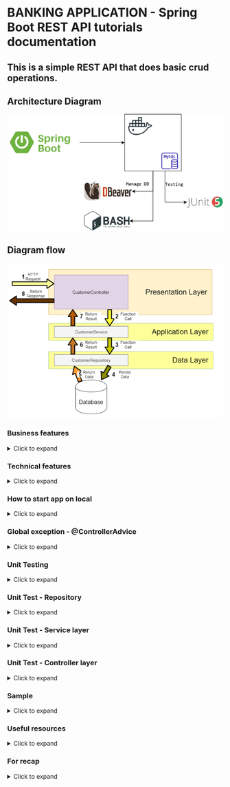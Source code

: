 # BANKING APPLICATION - Spring Boot REST API tutorials documentation

## This is a simple REST API that does basic crud operations.

## Architecture Diagram
![Image](./src/main/resources/architecture-diagram.drawio.png)

## Diagram flow

[![Image](./src/main/resources/3-layered-architecture.JPG)](https://medium.com/java-vault/layered-architecture-b2f4ebe8d587)

### Business features

<details>
<summary>Click to expand</summary><br>
  <ol>
    <li>Fetch all customers with pagination</li>
    <li>Get customer by account</li>
    <li>Search customers by field name, with pagination</li>
    <li>Create account for customers</li>
    <li>Update customers by account number</li>
    <li>Delete customer by account number</li>
    <li>Transfer credit from one acc number to another</li>
  </ol>

</details>

### Technical features

<details>
<summary>Click to expand</summary><br>
  <ol>
    <li><b>Jackson Annotations</b><br></li>

The Jackson JSON toolkit contains a set of Java annotations which you can use to influence how JSON is read into objects, or what JSON is generated from the objects. Click [HERE](http://tutorials.jenkov.com/java-json/jackson-annotations.html) for more information.
 
  <li><b>Creation timestamp</b><br></li>

Marks a property as the creation timestamp of the containing entity. The property value will be set to the current VM date exactly once when saving the owning entity for the first time.

```
@CreationTimestamp
private Date createdAt;
```
  
  <li><b>Validations</b></li>

We assume that this is web-service where user can enter any field and value so a lot of validation is needed. Although most of the time validation will be done in front-end.

  <li><b>Swagger Api</b><br></li>

An open source project used to generate the REST API documents for RESTful web services. It provides a user interface to access our RESTful web services via the web browser.

We have one class for this config to do all the necessary configurations there. Click [here](https://stackoverflow.com/questions/70043841/swagger-2-issue-spring-boot) for any issues faced. You can access it in JSON-based or UI-based. These two have their default url. You can, of course customize this.

JSON-based

    http://localhost:9090/v2/api-docs

UI-based

    http://localhost:9090/swagger-ui.html

  <li><b>Scheduler</b><br></li>

Scheduling is a process of executing the tasks for the specific time period. Spring Boot provides a good support to write a scheduler on the Spring applications. You can set the interval using cron or time units eg

```
@Scheduled(fixedDelay = 1000)
@Scheduled(fixedRate = 1000)
@Scheduled(fixedDelay = 1000, initialDelay = 1000)
@Scheduled(cron = "0 15 10 15 * ?")
@Scheduled(cron = "0 15 10 15 * ?", zone = "Europe/Paris")
```

Cron Expression

It is always an advantage to know what your cron expression value is by using CronParser

<!-- https://mvnrepository.com/artifact/net.redhogs.cronparser/cron-parser-spring -->
  <dependency>
      <groupId>net.redhogs.cronparser</groupId>
      <artifactId>cron-parser-spring</artifactId>
      <version>3.5</version>
  </dependency>

Not sure what expression to use? Click [here](https://www.freeformatter.com/cron-expression-generator-quartz.html) to generate expression online

  <li><b>Initializer</b><br></li>

How to run logic at the startup of a Spring application? There many ways to achieve this:
1. @PostConstruct Annotation
2. _InitializingBean_ Interface
3. _ApplicationListener_
4. _@Bean initMethod_ Attribute
5. Constructor Injection
6. _CommandLineRunner_
7. _ApplicationRunner_
8. Combining any combination above

For simplicity we will demo using _CommandLineRunner_

Spring Boot provides a _CommandLineRunner_ interface with a callback _run()_ method. This method will be called after the Spring application context is instantiated. [More info](https://www.baeldung.com/spring-boot-console-app)

  <li><b>Console appenders</b><br></li>

The console log can be customized to suit your preferences. we can customize the date format or what to display.

For quick setup, simply add this in your property:

    spring.main.banner-mode=off 
    spring.output.ansi.enabled=ALWAYS
    logging.pattern.console=%clr(%d{yy-MM-dd E HH:mm:ss.SSS}){blue} %clr(%-5p) %clr(${PID}){faint} %clr(---){faint} %clr([%8.15t]){cyan} %clr(%-40.40logger{0}){blue} %clr(:){red} %clr(%m){faint}%n

Default console display:
![Image](./src/main/resources/before-customize-console.PNG)
Customized console display:
![Image](./src/main/resources/after-customize-console.PNG)

[More info](https://howtodoinjava.com/spring-boot2/logging/console-logging-configuration/)
[More info](https://docs.spring.io/spring-boot/docs/current/reference/html/features.html#features.logging)

  <li><b>Spring boot custom banner</b><br></li>

Customize the default Spring Boot Banner. You can use images or plain text. To generate text, use [ASCII Text Signature Generator](https://www.kammerl.de/ascii/AsciiSignature.php)

Configure your image-based banner [here](https://www.baeldung.com/spring-boot-custom-banners)  

You can also color your text banner [here](https://www.baeldung.com/spring-boot-color-banner)  

Result sample:
![Image](./src/main/resources/banner-sample.PNG)

  </ol>
</details>



### How to start app on local

<details>
<summary>Click to expand</summary><br>

*We are using [MySql](https://www.mysql.com/)  as our DB, [Docker](https://www.docker.com/) to run DB, [Dbeaver](https://dbeaver.io/) to manage DB, and [Postman](https://www.postman.com/) to run requests*

  <ul>
    <li><b>Setting up DB using Docker</b></li><br>

We will create DB without having to manually create from RDBMS by utilising Spring JPA. Our table will look something like this:

[![Image](./src/main/resources/sql-table.png)](https://ipwithease.com/three-tier-architecture-in-application/)

Install docker in your windows. Once done, create an instance of MySql Docker image by running this commands:

```
docker run --detach --env MYSQL_ROOT_PASSWORD=root --env MYSQL_DATABASE=mydb --env MYSQL_PASSWORD=root --env MYSQL_USER=admin --name localhost --publish 3306:3306 mysql:8.0

docker run --name postgres-tutorial -e POSTGRES_PASSWORD=password -d -p 5432:5432 postgres
```

Once this is done, make sure you have the SQL file in your resources folder so Spring Boot can read the values and inserts into your DB when Spring Boot starts. So ensure this before starting your Spring Boot. Next we proced to verify the DB. There are 2 methods for this

  <li><b>Verify database (using docker container)</b></li><br>

Once Spring starts, let's check our database (thru docker container) to verify if table is created and data added. Make sure the parameters entered is consistent with the variables used during docker creation.

Run mysql in cli using docker

```
docker exec -it localhost bash
```

Connect to mysql

```
mysql -u admin -proot;
```

Test

```
use mydb;
show tables;
desc customer;
select * from customer;
```

Stop & remove all running proceses

```
docker rm $(docker ps -a -q) -f
```

 <li><b>Verify database (using Dbeaver)</b></li><br>

 Download Dbeaver [here](https://dbeaver.io/download/). Open and create new database connection.

 Database input field:

 ```
 mydb?allowPublicKeyRetrieval=true&useSSL=false&useLegacyDatetimeCode=false&serverTimezone=UTC
 ```

[![Image](./src/main/resources/dbeaver-setup.PNG)](https://ipwithease.com/three-tier-architecture-in-application/)

<li><b>Run requests using Postman</b></li><br>

[View Postman collection](./src/main/resources/banking-rest-api-tutorials.postman_collection.json)

  </ul>
</details>

### Global exception - @ControllerAdvice

<details>
<summary>Click to expand</summary><br>
  <ul>
  <li><b>Intro</b></li>

During the software development process, it is inevitable to handle all kinds of exceptions. For me, at least half of the time is spent dealing with all kinds of exceptions, so there will be a lot of try {...} catch {...} finally {...} code blocks in the code, which not only has a lot of redundant code, but also affects the readability of the code.

  <li><b>So what is it?</b></li>

Spring consider exception handling a cross-cutting concern, thus it allows you to handle exceptions separately from the rest of your code. This approach truly does work great with Spring!

Used for global error handling in the Spring MVC application. It also has full control over the body of the response and the status code.

  <li><b>Types</b></li>

There are 2 types: <br>

  <ol>
  <li><b>Custom exception</b></li>

Where u throw yourself if it meets your condition and use GlobalExceptionHandler to handle [HERE](https://stackoverflow.com/questions/67090406/throw-custom-exception-with-spring-data-rest)

  <li><b>Global exception</b></li>

Where it throws itself and u handle it using GlobalExceptionHandler

  </ol>

  <li><b>Benefits</b></li>
  
No cluttering of your code surrounding with try-catch blocks. This will result in cleaner and manageable code. You can have more meaningful error message
        
</ul>
</details>

### Unit Testing

<details>
<summary>Click to expand</summary><br>

<ul>
  <li><b>Introduction</b></li><br>

Unit test refers to the test of the most basic parts of an app -> A Unit. For REST application, we create test cases starting from Repository layer, then Service layer, then Controller where the test focus on integrating different layers of the application.

  <li><b>Code Coverage</b></li><br>

Code coverage describes the percentage of code covered by automated tests. in Eclipse we use [EclEmma](https://www.eclemma.org/) which is a free Java code coverage tool for Eclipse. Coverage is measured by percentage. Especially when working in enterprise, we must achieve atleast 50% total coverage

![Image](./src/main/resources/code-coverage.JPG)

To achieve a high % coverage, we need to test elements that has highest number of instruction. Also, to cover your service class is highest priority.

  <li><b>Code quality</b></li><br>

[(SonarLint)](https://www.sonarlint.org/) is a Free and Open Source IDE extension that identifies and helps you fix quality and security issues as you code. Like a spell checker, SonarLint squiggles flaws and provides real-time feedback and clear remediation guidance to deliver clean code from the get-go.

  <li><b>Create test case</b></li><br>

If you are using IntelliJ, simply right-click on the repo file -> new -> Junit. This will automatically generate test method. We will implement our test cases.

</ul>

</details>

### Unit Test - Repository

<details>
<summary>Click to expand</summary><br>

In Repository, we dont need to test build-in methods of JPA. Only test your custom methods. Since we dont have one, lets create one (using @Query). This query will count number of country in employee table. The result will have custom fields (using projection)

  <ul>
    <li><b>Diagram</b></li>

[![Image](./src/main/resources/unit-test-repository.JPG)](https://ipwithease.com/three-tier-architecture-in-application/)

 <li><b>H2 database</b></li><br>

To test repository, we can run the query against H2 database simply we dont want to store the data during testing. This can be easily done by copy-paste our main application.properties into the test folder and change the db url from mysql to h2. Schema and data will be loaded from the main resources

  </ul>
</details>

### Unit Test - Service layer

<details>
<summary>Click to expand</summary><br>

Hardest unit to test.

  <ul>
    <li><b>Using Mock</b></li><br>

Since our repo is tested and works fine, we dont need to test the service class against repo but instead we will mock it. Basically we don't want to test the real repository when we are testing the service because we know that repository is tested and it works. So we can just mock its implementation inside of the service test.
The benefit that we get is that our unit test is now testing is fast as we don't have to bring up the database, create table, insert a new student, drop the database, and all of that stuff that you've seen when we tested the repository which we've done earlier. Therefore anywhere that we use the repository we just `mock` it.

[![Image](./src/main/resources/unit-test-service.JPG "Deploying Spring Boot Apps to AWS using Elastic Beanstalk")](https://www.tutorialspoint.com/mockito/mockito_junit_integration.htm)

Besides mocking the repository, we can mock basically anything and define what it reutrn, making our work easier and faster [(more info)](https://visitmehere.wordpress.com/2019/06/07/mock-an-arraylist/). We also implement @InjectMocks simply because Service layer need Repository layer [(more info)](https://stackoverflow.com/questions/16467685/difference-between-mock-and-injectmocks).

  <li><b>Important</b></li><br>

You dont need to create any real objects at all. Just create mock of any instance, method, class, anything. The goal of testing the service is to detach any real object as much as possible!

  </ul>
</details>

### Unit Test - Controller layer

<details>
<summary>Click to expand</summary><br>

Unlike the Service layer where we can mock everything, here we need to use real object for the response. From there we will use JSONPath to match certain fields in your result set. If you are not familiar with it, you can use [(JSONPath Online Evaluator)](https://jsonpath.com/) to play around with the expressions.

</details>

### Sample

<details>
<summary>Click to expand</summary><br>
  <ul>
    <li><b>Fetch all customers with pagination</b></li>
  </ul>
</details>

### Useful resources

<details>
<summary>Click to expand</summary><br>
 
[How to map random fields](https://newbedev.com/spring-rest-partial-update-with-patch-method)  
[Javax validation](https://www.baeldung.com/javax-validation)  
[Retrieve validation message](https://stackoverflow.com/questions/2751603/how-to-get-error-text-in-controller-from-bindingresult)  
[Diff btwn javax.persistence & javax.validation and how to handle error from each validation](https://reflectoring.io/bean-validation-with-spring-boot/)  
[Create mock data](https://www.mockaroo.com/)  
[How to validate patch method using ValidatorFactory](https://stackoverflow.com/questions/56139024/how-to-automatically-add-bean-validation-when-partially-updating-patch-spring-bo)  
[Structuring Your Code](https://docs.spring.io/spring-boot/docs/current/reference/html/using.html#using.structuring-your-code)  
[If you have issue packaging to jar](https://stackoverflow.com/questions/35394885/lombok-not-compiling-in-maven)  
[Custom fields using projection](https://stackoverflow.com/questions/46083329/no-converter-found-capable-of-converting-from-type-to-type)

</details>

### For recap

<details>
<summary>Click to expand</summary><br>
 <ul>
  <li><b>Know that entity having camelCase will mapped into db into under_score eg: </b></li>

```
birthDate -> birth_date in Database
```

  <li><b>Arrange your order of json properties. Currently the id is at the bottom. we can bring this up by adding this at class level: </b></li>
 
```
@JsonPropertyOrder({"firstName","lastName"})
```
From this example, firstName will be at the most top followed by lastName
  <li><b>Hide json property. You can hide certain property of json. let us hide lastName by this annotation in entity:</b></li>

```
@JsonIgnore
private String lastName;
```

  <li><b> Rename json property. You can rename your json property name instead of using the default value based on variable name</b></li>

```
@JsonProperty("MyAwesomeFirstName")
private String firstName;
```

  <li><b>Use exception to throw validation error by means of try-catch</b></li>
  <li><b>Implement more fields in Employee to learn pagination</b></li>
  <li><b>Entity</b></li>

Entities in JPA are nothing but POJOs representing data that can be persisted to the database. An entity represents a table stored in a database. Every instance of an entity represents a row in the table. This will be in Employee.java

  <li><b>Prepopulate data</b></li>

We can add values in our table in data.sql in resources folder. This values will be added when Spring starts. In certain scenario you might not able able to populate thru this approach so you have to manually add values thru test cases.

This test case will be created under repository test folder, for the sake of Project Structure Best Practices. But first we need to create repository, then generate test case through it, run Spring, then run this test.

[(Explanation)](https://youtu.be/Geq60OVyBPg?t=2422)

  <li><b>Create native query</b></li>

[Click here](https://stackoverflow.com/questions/58453768/variables-in-spring-data-jpa-native-query)

  <li><b>Handle data in DB when Spring Boot starts</b></li>

To retain the same data state everytime Spring boot starts, configure this in your application.properties:

```
spring.jpa.hibernate.ddl-auto=update
```

To reset or reload the data from script everytime Spring boot starts, configure this in your application.properties:

```
spring.jpa.hibernate.ddl-auto=create
```

  </ul>
</details>
